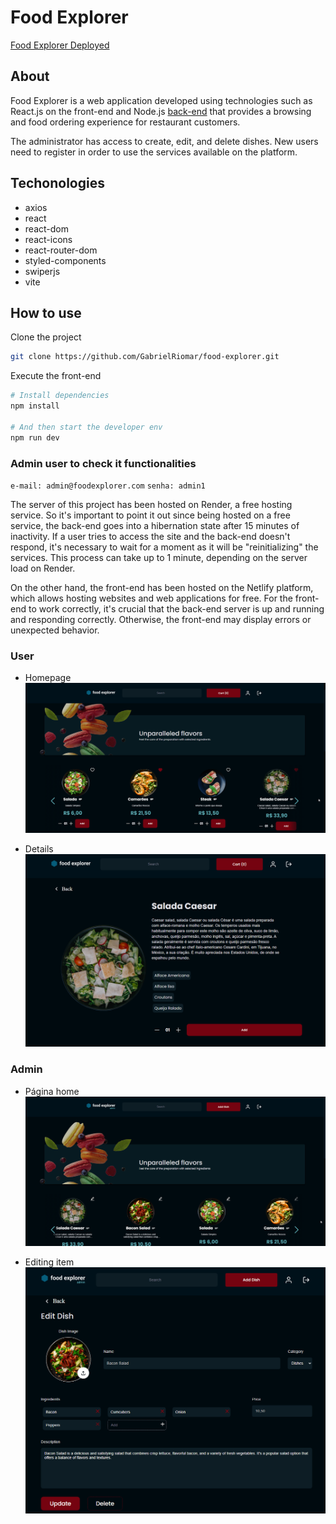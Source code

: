 # Food Explorer

[Food Explorer Deployed](https://food-explorer-grl.netlify.app/)

## About

Food Explorer is a web application developed using technologies such as React.js on the front-end and Node.js [back-end](https://github.com/GabrielRiomar/backend_foodexplorer) that provides a browsing and food ordering experience for restaurant customers.

The administrator has access to create, edit, and delete dishes. New users need to register in order to use the services available on the platform.

## Techonologies

- axios
- react
- react-dom
- react-icons
- react-router-dom
- styled-components
- swiperjs
- vite

## How to use

Clone the project

```bash
git clone https://github.com/GabrielRiomar/food-explorer.git
```

Execute the front-end

```bash
# Install dependencies
npm install

# And then start the developer env
npm run dev

```

### Admin user to check it functionalities

`e-mail: admin@foodexplorer.com` `senha: admin1`

The server of this project has been hosted on Render, a free hosting service.
So it's important to point it out since being hosted on a free service, the back-end goes into a hibernation state after 15 minutes of inactivity. If a user tries to access the site and the back-end doesn't respond, it's necessary to wait for a moment as it will be "reinitializing" the services. This process can take up to 1 minute, depending on the server load on Render.

On the other hand, the front-end has been hosted on the Netlify platform, which allows hosting websites and web applications for free. For the front-end to work correctly, it's crucial that the back-end server is up and running and responding correctly. Otherwise, the front-end may display errors or unexpected behavior.

### User

- Homepage
  ![Home](./.github/userHomepage.png)

- Details
  ![Favorites](./.github/userPlateDetails.png)

### Admin

- Página home
  ![Home](./.github/adminHomepage.png)

- Editing item
  ![Admin](./.github/adminEditDish.png)

